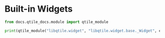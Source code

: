 # Built-in Widgets

<!-- .. qtile_module:: libqtile.widget
    :baseclass: libqtile.widget.base._Widget
    :exclude: Mirror -->

```python exec="1"
from docs.qtile_docs.module import qtile_module

print(qtile_module("libqtile.widget", "libqtile.widget.base._Widget", exclude="Mirror"))
```
